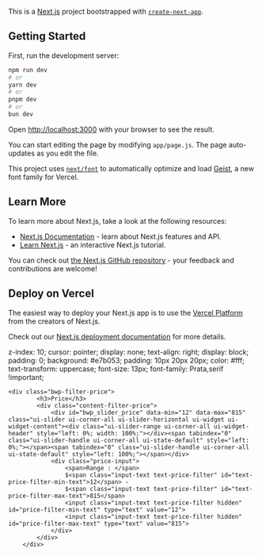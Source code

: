 This is a [Next.js](https://nextjs.org) project bootstrapped with [`create-next-app`](https://github.com/vercel/next.js/tree/canary/packages/create-next-app).

## Getting Started

First, run the development server:

```bash
npm run dev
# or
yarn dev
# or
pnpm dev
# or
bun dev
```

Open [http://localhost:3000](http://localhost:3000) with your browser to see the result.

You can start editing the page by modifying `app/page.js`. The page auto-updates as you edit the file.

This project uses [`next/font`](https://nextjs.org/docs/app/building-your-application/optimizing/fonts) to automatically optimize and load [Geist](https://vercel.com/font), a new font family for Vercel.

## Learn More

To learn more about Next.js, take a look at the following resources:

- [Next.js Documentation](https://nextjs.org/docs) - learn about Next.js features and API.
- [Learn Next.js](https://nextjs.org/learn) - an interactive Next.js tutorial.

You can check out [the Next.js GitHub repository](https://github.com/vercel/next.js) - your feedback and contributions are welcome!

## Deploy on Vercel

The easiest way to deploy your Next.js app is to use the [Vercel Platform](https://vercel.com/new?utm_medium=default-template&filter=next.js&utm_source=create-next-app&utm_campaign=create-next-app-readme) from the creators of Next.js.

Check out our [Next.js deployment documentation](https://nextjs.org/docs/app/building-your-application/deploying) for more details.

z-index: 10;
    cursor: pointer;
    display: none;
    text-align: right;
    display: block;
    padding: 0;
    background: #e7b053;
    padding: 10px 20px 20px;
    color: #fff;
    text-transform: uppercase;
    font-size: 13px;
    font-family: Prata,serif !important;


    <div class="bwp-filter-price">
		    <h3>Price</h3>
			<div class="content-filter-price">
				<div id="bwp_slider_price" data-min="12" data-max="815" class="ui-slider ui-corner-all ui-slider-horizontal ui-widget ui-widget-content"><div class="ui-slider-range ui-corner-all ui-widget-header" style="left: 0%; width: 100%;"></div><span tabindex="0" class="ui-slider-handle ui-corner-all ui-state-default" style="left: 0%;"></span><span tabindex="0" class="ui-slider-handle ui-corner-all ui-state-default" style="left: 100%;"></span></div>
				<div class="price-input">
					<span>Range : </span>
					$<span class="input-text text-price-filter" id="text-price-filter-min-text">12</span> -
					$<span class="input-text text-price-filter" id="text-price-filter-max-text">815</span>	
					<input class="input-text text-price-filter hidden" id="price-filter-min-text" type="text" value="12">
					<input class="input-text text-price-filter hidden" id="price-filter-max-text" type="text" value="815">
				</div>
			</div>
		</div>